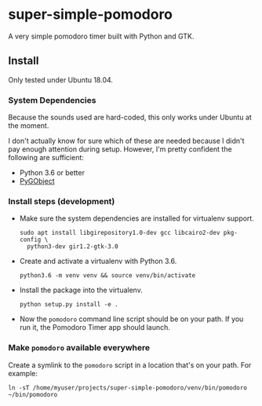 super-simple-pomodoro
=====================

A very simple pomodoro timer built with Python and GTK.

Install
-------

Only tested under Ubuntu 18.04.

### System Dependencies

Because the sounds used are hard-coded, this only works under Ubuntu at the
moment.

I don't actually know for sure which of these are needed because I didn't pay
enough attention during setup. However, I'm pretty confident the following are
sufficient:

* Python 3.6 or better
* [PyGObject](https://pygobject.readthedocs.io/en/latest/getting_started.html#ubuntu-getting-started)

### Install steps (development)

* Make sure the system dependencies are installed for virtualenv support.
  ```
  sudo apt install libgirepository1.0-dev gcc libcairo2-dev pkg-config \
    python3-dev gir1.2-gtk-3.0
  ```
* Create and activate a virtualenv with Python 3.6.
  ```
  python3.6 -m venv venv && source venv/bin/activate
  ```
* Install the package into the virtualenv.
  ```
  python setup.py install -e .
  ```
* Now the `pomodoro` command line script should be on your path. If you run it, 
  the Pomodoro Timer app should launch.

### Make `pomodoro` available everywhere

Create a symlink to the `pomodoro` script in a location that's on your path.
For example:

```
ln -sT /home/myuser/projects/super-simple-pomodoro/venv/bin/pomodoro ~/bin/pomodoro
```